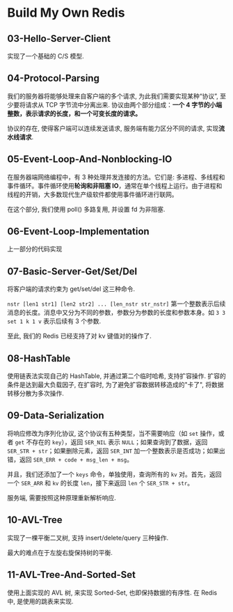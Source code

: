 # Build My Own Redis


## 03-Hello-Server-Client

实现了一个基础的 C/S 模型.

## 04-Protocol-Parsing

我们的服务器将能够处理来自客户端的多个请求, 为此我们需要实现某种“协议”, 至少要将请求从 TCP 字节流中分离出来. 协议由两个部分组成：**一个 4 字节的小端整数，表示请求的长度，和一个可变长度的请求。**

协议的存在, 使得客户端可以连续发送请求, 服务端有能力区分不同的请求, 实现**流水线请求**.

## 05-Event-Loop-And-Nonblocking-IO

在服务器端网络编程中，有 3 种处理并发连接的方法。它们是: 多进程、多线程和事件循环。事件循环使用**轮询和非阻塞 IO**，通常在单个线程上运行。由于进程和线程的开销，大多数现代生产级软件都使用事件循环进行联网。

在这个部分, 我们使用 poll() 多路复用, 并设置 fd 为非阻塞. 

## 06-Event-Loop-Implementation

上一部分的代码实现

## 07-Basic-Server-Get/Set/Del

将客户端的请求约束为 get/set/del 这三种命令.

`nstr [len1 str1] [len2 str2] ... [len_nstr str_nstr]` 第一个整数表示后续消息的长度。消息中又分为不同的参数，参数分为参数的长度和参数本身。如 `3 3 set 1 k 1 v` 表示后续有 3 个参数.

至此, 我们的 Redis 已经支持了对 kv 键值对的操作了.

## 08-HashTable

使用链表法实现自己的 HashTable, 并通过第二个临时哈希, 支持扩容操作. 扩容的条件是达到最大负载因子, 在扩容时, 为了避免扩容数据转移造成的"卡了", 将数据转移分散为多次操作.

## 09-Data-Serialization

将响应修改为序列化协议, 这个协议有五种类型，当不需要响应（如 `set` 操作，或者 `get` 不存在的 `key`），返回 `SER_NIL` 表示 `NULL`；如果查询到了数据，返回 `SER_STR + str`；如果删除元素，返回 `SER_INT` 加一个整数表示是否成功；如果出错，返回 `SER_ERR + code + msg_len + msg`。

并且，我们还添加了一个 `keys` 命令，单独使用，查询所有的 `kv` 对。首先，返回一个 `SER_ARR` 和 `kv` 的长度 `len`，接下来返回 `len` 个 `SER_STR + str`。

服务端, 需要按照这种原理重新解析响应.

## 10-AVL-Tree

实现了一棵平衡二叉树, 支持 insert/delete/query 三种操作.

最大的难点在于左旋右旋保持树的平衡.

## 11-AVL-Tree-And-Sorted-Set

使用上面实现的 AVL 树, 来实现 Sorted-Set, 也即保持数据的有序性. 在 Redis 中, 是使用的跳表来实现.

